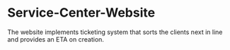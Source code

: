 # Service-Center-Website
 The website implements ticketing system that sorts the clients next in line and provides an ETA on creation.
